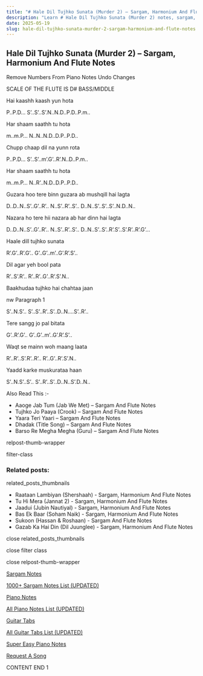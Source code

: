 ```yaml
---
title: "# Hale Dil Tujhko Sunata (Murder 2) – Sargam, Harmonium And Flute Notes"
description: "Learn # Hale Dil Tujhko Sunata (Murder 2) notes, sargam, harmonium notations and flute notes. Easy step-by-step tutorial for beginners."
date: 2025-05-19
slug: hale-dil-tujhko-sunata-murder-2-sargam-harmonium-and-flute-notes
---
```


## Hale Dil Tujhko Sunata (Murder 2) – Sargam, Harmonium And Flute Notes

Remove Numbers From Piano Notes
Undo Changes

SCALE OF THE FLUTE IS D# BASS/MIDDLE

Hai kaashh kaash yun hota

P..P.D… S’..S’..S’.N..N.D..P.D..P.m..

Har shaam saathh tu hota

m..m.P… N..N..N.D..D.P..P.D..

Chupp chaap dil na yunn rota

P..P.D… S’..S’..m’.G’..R’.N..D..P.m..

Har shaam saathh tu hota

m..m.P… N..R’..N.D..D.P..P.D..

Guzara hoo tere binn guzara ab mushqill hai lagta

D..D..N..S’..G’..R’.. N..S’..R’..S’.. D..N..S’..S’..S’..N.D..N..

Nazara ho tere hii nazara ab har dinn hai lagta

D..D..N..S’..G’..R’.. N..S’..R’..S’.. D..N..S’..S’..R’.S’..S’.R’..R’.G’…

Haale dill tujhko sunata

R’.G’..R’.G’.. G’..G’..m’..G’.R’.S’..

Dil agar yeh bool pata

R’..S’.R’.. R’..R’..G’..R’.S’.N..

Baakhudaa tujhko hai chahtaa jaan

nw Paragraph 1

S’..N.S’.. S’..S’..R’..S’..D..N….S’..R’..

Tere sangg jo pal bitata

G’..R’.G’.. G’..G’..m’..G’.R’.S’..

Waqt se mainn woh maang laata

R’..R’..S’.R’..R’.. R’..G’..R’.S’.N..

Yaadd karke muskurataa haan

S’..N.S’..S’.. S’..R’..S’..D..N..S’.D..N..

Also Read This :-

* Aaoge Jab Tum (Jab We Met) – Sargam And Flute Notes
* Tujhko Jo Paaya (Crook) – Sargam And Flute Notes
* Yaara Teri Yaari – Sargam And Flute Notes
* Dhadak (Title Song) – Sargam And Flute Notes
* Barso Re Megha Megha (Guru) – Sargam And Flute Notes

relpost-thumb-wrapper

filter-class

### Related posts:

related_posts_thumbnails

* Raataan Lambiyan (Shershaah) - Sargam, Harmonium And Flute Notes
* Tu Hi Mera (Jannat 2) - Sargam, Harmonium And Flute Notes
* Jaadui (Jubin Nautiyal) - Sargam, Harmonium And Flute Notes
* Bas Ek Baar (Soham Naik) - Sargam, Harmonium And Flute Notes
* Sukoon (Hassan & Roshaan) - Sargam And Flute Notes
* Gazab Ka Hai Din (Dil Juunglee) - Sargam, Harmonium And Flute Notes

close related_posts_thumbnails

close filter class

close relpost-thumb-wrapper

[Sargam Notes](https://www.notationsworld.com/sargam-notes.html)

[1000+ Sargam Notes List (UPDATED)](https://www.notationsworld.com/all-songs-list-sargam-notes.html)

[Piano Notes](https://www.notationsworld.com/piano-notes.html)

[All Piano Notes List (UPDATED)](https://www.notationsworld.com/all-songs-list-piano-notes.html)

[Guitar Tabs](https://www.notationsworld.com/guitar-tabs.html)

[All Guitar Tabs List (UPDATED)](https://www.notationsworld.com/all-songs-list-guitar-tabs.html)

[Super Easy Piano Notes](https://studywall.in/)

[Request A Song](https://www.notationsworld.com/request-a-song.html)

CONTENT END 1

